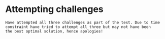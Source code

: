 # Attempting challenges
```
Have attempted all three challenges as part of the test. Due to time constraint have tried to attempt all three but may not have been 
the best optimal solution, hence apologies!
```
